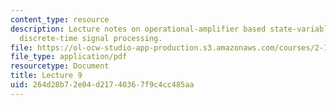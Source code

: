 ```yaml
---
content_type: resource
description: Lecture notes on operational-amplifier based state-variable filters and
  discrete-time signal processing.
file: https://ol-ocw-studio-app-production.s3.amazonaws.com/courses/2-161-signal-processing-continuous-and-discrete-fall-2008/264d28b72e04d21740367f9c4cc485aa_lecture_09.pdf
file_type: application/pdf
resourcetype: Document
title: Lecture 9
uid: 264d28b7-2e04-d217-4036-7f9c4cc485aa
---
```

